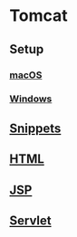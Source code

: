 # Tomcat
## Setup
### [macOS](./Memo-TOMCAT-MACOS.md)
### [Windows](./Memo-TOMCAT-WINDOWS.md)
## [Snippets](./Memo-TOMCAT-SNIPPETS.md)
## [HTML](./Memo-TOMCAT-HTML.md)
## [JSP](./Memo-TOMCAT-JSP.md)
## [Servlet](./Memo-TOMCAT-SERVLET.md)
